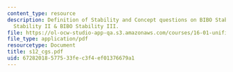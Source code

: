 ```yaml
---
content_type: resource
description: Definition of Stability and Concept questions on BIBO Stability I,BIBO
  Stability II & BIBO Stability III.
file: https://ol-ocw-studio-app-qa.s3.amazonaws.com/courses/16-01-unified-engineering-i-ii-iii-iv-fall-2005-spring-2006/67282018577533fec3f4ef01376679a1_s12_cgs.pdf
file_type: application/pdf
resourcetype: Document
title: s12_cgs.pdf
uid: 67282018-5775-33fe-c3f4-ef01376679a1
---
```


